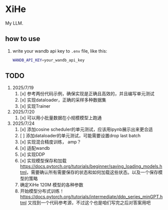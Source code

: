 # XiHe

My LLM.

## how to use

1. write your wandb api key to `.env` file, like this:

   ```bash
   WANDB_API_KEY=your_wandb_api_key
   ```

## TODO

1. 2025/7/19
   1. [x] 参考两份代码示例，确保实现是正确且高效的，并且编写单元测试
   2. [x] 实现dataloader，正确的采样多种数据集
   3. [x] 实现Trainer
2. 2025/7/20
   1. [x] 可以用小批量数据在小规模模型上跑通
3. 2025/7/24
   1. [x] 添加cosine scheduler的单元测试，应该用ipynb展示出来更合适
   2. [ ] 添加dataloader的单元测试，可能需要设置drop last batch
   3. [x] 实现混合精度训练， amp？
   4. [x] 适配wandb
   5. [x] 实现DDP
   6. [x] 实现模型保存和加载 <https://docs.pytorch.org/tutorials/beginner/saving_loading_models.html>，需要确认所有需要保存的状态和如何加载这些状态。以及一个保存模型的策略
   7. 确定XiHe 120M 模型的各种参数
   8. 开始模型分布式训练！<https://docs.pytorch.org/tutorials/intermediate/ddp_series_minGPT.html> 又找到一个代码参考源，不过这个也是咱们写完之后对答案用吧
